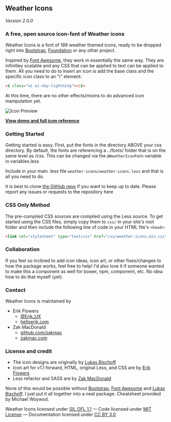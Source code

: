 ## Weather Icons
*Version 2.0.0*

### A free, open source icon-font of Weather icons

Weather Icons is a font of 189 weather themed icons, ready to be dropped right into [Bootstrap](http://www.getbootstrap.com), [Foundation](http://foundation.zurb.com) or any other project. 

Inspired by [Font Awesome](http://fontawesome.io/), they work in essentially the same way. They are infinitley scalable and any CSS that can be applied to text can be applied to them. All you need to do to insert an icon is add the base class and the specific icon class to an "i" element:

```html
<i class="wi wi-day-lightning"></i>
```

At this time, there are no other effects/mixins to do advanced icon manipulation yet.

![Icon Preview](http://wes.io/WeM5/preview.png)

**[View demo and full icon reference](http://erikflowers.github.io/weather-icons/)**

### Getting Started
Getting started is easy. First, put the fonts in the directory ABOVE your css directory. By default, the fonts are referencing a ../fonts/ folder that is on the same level as /css. This can be changed via the `@WeatherIconPath` variable in variables.less

Include in your main .less file `weather-icons/weather-icons.less` and that is all you need to do. 

It is best to clone [the GitHub repo](http://www.github.com/erikflowers/weather-icons) if you want to keep up to date. Please report any issues or requests to the repository here

### CSS Only Method
The pre-compiled CSS sources are compiled using the Less source. To get started using the CSS files, simply copy them to `css/` in your site's root folder and then include the following line of code in your HTML file's `<head>`:
```html
<link rel="stylesheet" type="text/css" href="css/weather-icons.min.css">
```

### Collaboration
If you feel so inclined to add icon ideas, icon art, or other fixes/changes to how the package works, feel free to help! I'd also love it if someone wanted to make this a component as well for bower, npm, component, etc. No idea how to do that myself (yet).

### Contact
Weather Icons is maintained by
* Erik Flowers 
  * [@Erik_UX](http://www.twitter.com/Erik_UX)
  * [helloerik.com](http://www.helloerik.com)
* Zak MacDonald
  * [github.com/zakmac](http://www.zakmac.com)
  * [zakmac.com](http://www.zakmac.com)

### License and credit
* The icon designs are originally by [Lukas Bischoff](http://www.twitter.com/artill)
* Icon art for v1.1 forward, HTML, original Less, and CSS are by [Erik Flowers](http://www.helloerik.com)
* Less refactor and SASS are by [Zak MacDonald](http://github.com/zakmac)

None of this would be  possible without [Bootstrap](http://www.getbootstrap.com), [Font Awesome](http://fontawesome.io/) and [Lukas Bischoff](http://www.twitter.com/artill). I just put it all together into a neat package. Cheatsheet provided by Michael Woywod.

Weather Icons licensed under [SIL OFL 1.1](http://scripts.sil.org/OFL) &mdash; Code licensed under [MIT License](http://opensource.org/licenses/mit-license.html)  &mdash; Documentation licensed under [CC BY 3.0](http://creativecommons.org/licenses/by/3.0)
